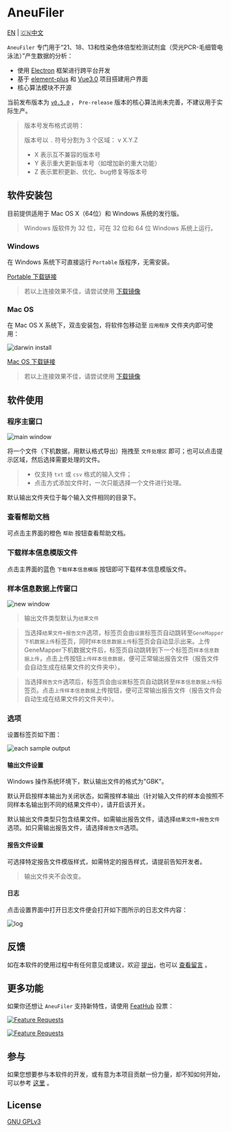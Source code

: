 # AneuFiler

[EN](README.md) | [🇨🇳中文](README.CN.md)

`AneuFiler` 专门用于“21、18、13和性染色体倍型检测试剂盒（荧光PCR-毛细管电泳法）”产生数据的分析：

- 使用 [Electron](https://electronjs.org) 框架进行跨平台开发
- 基于 [element-plus](https://github.com/element-plus/element-plus) 和 [Vue3.0](https://github.com/vuejs/core) 项目搭建用户界面
- 核心算法模块不开源

当前发布版本为 [`v0.5.0`](https://github.com/NTLx/AneuFiler/releases/tag/v0.5.0) ， `Pre-release` 版本的核心算法尚未完善，不建议用于实际生产。

> 版本号发布格式说明：
>
> 版本号以 `.` 符号分割为 3 个区域： v X.Y.Z
>
> - X 表示互不兼容的版本号
> - Y 表示重大更新版本号（如增加新的重大功能）
> - Z 表示累积更新、优化、bug修复等版本号

## 软件安装包

目前提供适用于 Mac OS X（64位）和 Windows 系统的发行版。

> Windows 版软件为 32 位，可在 32 位和 64 位 Windows 系统上运行。

### Windows

在 Windows 系统下可直接运行 `Portable` 版程序，无需安装。

[Portable 下载链接](https://github.com/NTLx/AneuFiler/releases/download/v0.5.0/AneuFiler.v0.5.0.Win_Portable.exe)

> 若以上连接效果不佳，请尝试使用 [下载镜像](http://cloud.cubicise.com:10081/s/yRdWpmNkiMMpRtq)

### Mac OS

在 Mac OS X 系统下，双击安装包，将软件包移动至 `应用程序` 文件夹内即可使用：

![darwin install](https://lx-public-pic.oss-cn-shanghai.aliyuncs.com/PicGo/20190917162246.png)

[Mac OS 下载链接](https://github.com/NTLx/AneuFiler/releases/download/v0.3.1/AneuFiler.v0.3.1.MacOS.dmg)

> 若以上连接效果不佳，请尝试使用 [下载镜像](http://cloud.cubicise.com:10081/s/sWapR877m26Jfoc)

## 软件使用

### 程序主窗口

![main window](https://cdn.jsdelivr.net/gh/Letmeouted/PCPicture/Snipaste_2023-09-26_09-33-32.png)

将一个文件（下机数据，用默认格式导出）拖拽至 `文件处理区` 即可；也可以点击提示区域，然后选择需要处理的文件。

> - 仅支持 `txt` 或 `csv` 格式的输入文件；
> - 点击方式添加文件时，一次只能选择一个文件进行处理。

默认输出文件夹位于每个输入文件相同的目录下。

### 查看帮助文档

可点击主界面的橙色 `帮助` 按钮查看帮助文档。

### 下载样本信息模版文件

点击主界面的蓝色 `下载样本信息模版` 按钮即可下载样本信息模版文件。

### 样本信息数据上传窗口

![new window](https://cdn.jsdelivr.net/gh/Letmeouted/PCPicture/Snipaste_2023-09-26_09-01-25.png)

> 输出文件类型默认为`结果文件`

> 当选择`结果文件+报告文件`选项，标签页会由`设置`标签页自动跳转至`GeneMapper下机数据上传`标签页，同时`样本信息数据上传`标签页会自动显示出来。上传GeneMapper下机数据文件后，标签页自动跳转到下一个标签页`样本信息数据上传`，点击上传按钮`上传样本信息数据`，便可正常输出报告文件（报告文件会自动生成在结果文件的文件夹中）。

> 当选择`报告文件`选项后，标签页会由`设置`标签页自动跳转至`样本信息数据上传`标签页。点击`上传样本信息数据`上传按钮，便可正常输出报告文件（报告文件会自动生成在结果文件的文件夹中）。

### 选项

设置标签页如下图：

![each sample output](https://cdn.jsdelivr.net/gh/Letmeouted/PCPicture/Snipaste_2023-09-26_09-01-05.png)

#### 输出文件设置

Windows 操作系统环境下，默认输出文件的格式为"GBK"。

默认开启按样本输出为关闭状态，如需按样本输出（针对输入文件的样本会按照不同样本名输出到不同的结果文件中），请开启该开关。

默认输出文件类型只包含结果文件。如需输出报告文件，请选择`结果文件+报告文件`选项。如只需输出报告文件，请选择`报告文件`选项。

#### 报告文件设置

可选择特定报告文件模版样式，如需特定的报告样式，请提前告知开发者。

> 输出文件夹不会改变。

#### 日志

点击设置界面中打开日志文件便会打开如下图所示的日志文件内容：

![log](https://cdn.jsdelivr.net/gh/Letmeouted/PCPicture/Snipaste_2023-09-26_09-15-30.png)

## 反馈

如在本软件的使用过程中有任何意见或建议，欢迎 [提出](https://github.com/NTLx/AneuFiler/issues/new/choose)，也可以 [查看留言](https://github.com/NTLx/AneuFiler/issues) 。

## 更多功能

如果你还想让 `AneuFiler` 支持新特性，请使用 [FeatHub](https://feathub.com/NTLx/AneuFiler) 投票：

[![Feature Requests](https://cloud.githubusercontent.com/assets/390379/10127973/045b3a96-6560-11e5-9b20-31a2032956b2.png)](https://feathub.com/NTLx/AneuFiler)

[![Feature Requests](https://feathub.com/NTLx/AneuFiler?format=svg)](https://feathub.com/NTLx/AneuFiler)

## 参与

如果您想要参与本软件的开发，或有意为本项目贡献一份力量，却不知如何开始，可以参考 [这里](https://opensource.guide/zh-cn/) 。

## License

[GNU GPLv3](LICENSE.md)
